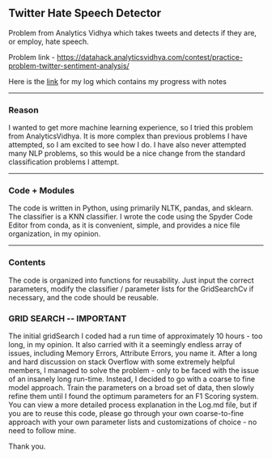## Twitter Hate Speech Detector

Problem from Analytics Vidhya which takes tweets and detects if they are, or employ, hate speech.

Problem link - https://datahack.analyticsvidhya.com/contest/practice-problem-twitter-sentiment-analysis/

Here is the [link](https://github.com/PranavEranki/ML-Scripts/blob/master/TwitterHateSpeechAnalysis/log.md) for my log which contains my progress with notes
<hr/>

### Reason
I wanted to get more machine learning experience, so I tried this problem from AnalyticsVidhya.
It is more complex than previous problems I have attempted, so I am excited to see how I do.
I have also never attempted many NLP problems, so this would be a nice change from the standard classification problems I attempt.

<hr/>

### Code + Modules
The code is written in Python, using primarily NLTK, pandas, and sklearn. The classifier is a KNN classifier. I wrote the code using the Spyder Code Editor from conda, as it is convenient, simple, and provides a nice file organization, in my opinion.

<hr/>

### Contents
The code is organized into functions for reusability. Just input the correct parameters, modify the classifier / parameter lists for the GridSearchCv if necessary, and the code should be reusable.



### GRID SEARCH -- IMPORTANT

The initial gridSearch I coded had a run time of approximately 10 hours - too long, in my opinion. It also carried with it a seemingly endless array of issues, including Memory Errors, Attribute Errors, you name it. After a long and hard discussion on stack Overflow with some extremely helpful members, I managed to solve the problem - only to be faced with the issue of an insanely long run-time. Instead, I decided to go with a coarse to fine model approach. Train the parameters on a broad set of data, then slowly refine them until I found the optimum parameters for an F1 Scoring system. You can view a more detailed process explanation in the Log.md file, but if you are to reuse this code, please go through your own coarse-to-fine approach with your own parameter lists and customizations of choice - no need to follow mine.

Thank you.
